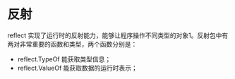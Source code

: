<!--
 * @Author: matiastang
 * @Date: 2022-04-20 18:03:19
 * @LastEditors: matiastang
 * @LastEditTime: 2022-04-20 18:03:20
 * @FilePath: /matias-Golang/md/基础/反射.md
 * @Description: 反射
-->
# 反射

reflect 实现了运行时的反射能力，能够让程序操作不同类型的对象1。反射包中有两对非常重要的函数和类型，两个函数分别是：

* reflect.TypeOf 能获取类型信息；
* reflect.ValueOf 能获取数据的运行时表示；
